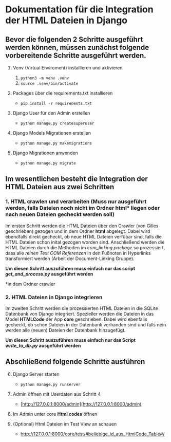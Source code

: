 # Dokumentation für die Integration der HTML Dateien in Django

## **Bevor die folgenden 2 Schritte ausgeführt werden können, müssen zunächst folgende vorbereitende Schritte ausgeführt werden.**

1. Venv (Virtual Enviroment) installieren und aktivieren
    1. `python3 -m venv .venv`
    2. `source .venv/bin/activate`

2. Packages über die requirements.txt installieren
    - `pip install -r requirements.txt`

3. Django User für den Admin erstellen
    - `python manage.py createsuperuser`

4. Django Models Migrationen erstellen
    - `python manage.py makemigrations`
    
5. Django Migrationen anwenden
    - `python manage.py migrate`
    

## Im wesentlichen besteht die Integration der HTML Dateien aus zwei Schritten


### 1. HTML crawlen und verarbeiten (Muss nur ausgeführt werden, falls Dateien noch nicht im Ordner html* liegen oder nach neuen Dateien gecheckt werden soll)

Im ersten Schritt werden die HTML Dateien über den Crawler (von Gilles geschrieben) gezogen und in dem Ordner **html** abgelegt. Dabei wird ebendfalls direkt gecheckt, ob neue HTML Dateien verfübar sind, falls die HTML Dateien schon inital gezogen worden sind. Anschließend werden die HTML Dateien durch die Methoden im *com_linking package* so prozessiert, dass alle *reinen Text COM Referenzen* in den Fußnoten in Hyperlinks transformiert werden (Arbeit der Document-Linking Gruppe).


**Um diesen Schritt auszuführen muss einfach nur das script *get_and_process.py* ausgeführt werden**

*in dem Ordner crawler


### 2. HTML Dateien in Django integrieren

Im zweiten Schritt werden die prozessierten HTML Dateien in die SQLite Datenbank von Django integriert. Spezieller werden die Dateien in das Model **HTMLCode** der App **core** geschrieben. Dabei wird ebenfalls gecheckt, ob schon Dateien in der Datenbank vorhanden sind und falls nein werden alle (neuen) Dateien der Datenbank hinzugefügt.


**Um diesen Schritt auszuführen muss einfach nur das Script *write_to_db.py* ausgeführt werden**

## Abschließend folgende Schritte ausführen

6. Django Server starten
    - `python manage.py runserver`
    
7. Admin öffnen mit Userdaten aus Schritt 4
    - [http://127.0.0.1:8000/admin](http://127.0.0.1:8000/admin)

8. Im Admin unter core **Html codes** öffnen

9. (Optional) Html Dateien im Test View an schauen
    - http://127.0.0.1:8000/core/test/#beliebige_id_aus_HtmlCode_Table#/

    

